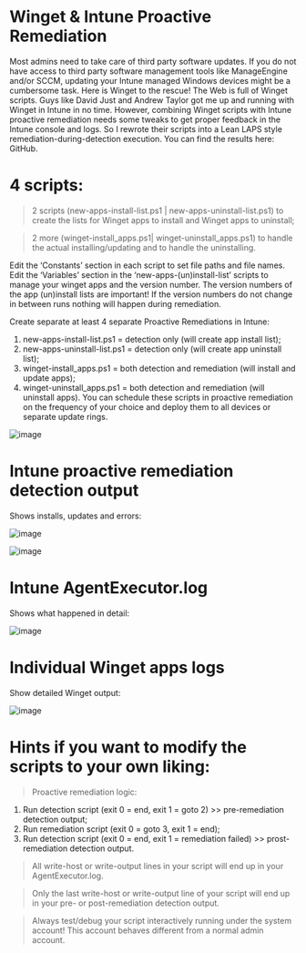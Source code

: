 # Winget & Intune Proactive Remediation
Most admins need to take care of third party software updates. If you do not have access to third party software management tools like ManageEngine and/or SCCM, updating your Intune managed Windows devices might be a cumbersome task. Here is Winget to the rescue!
The Web is full of Winget scripts. Guys like David Just and Andrew Taylor got me up and running with Winget in Intune in no time. However, combining Winget scripts with Intune proactive remediation needs some tweaks to get proper feedback in the Intune console and logs. So I rewrote their scripts into a Lean LAPS style remediation-during-detection execution. You can find the results here: GitHub.

# 4 scripts:
>	2 scripts (new-apps-install-list.ps1 | new-apps-uninstall-list.ps1) to create the lists for Winget apps to install and Winget apps to uninstall;

>	2 more (winget-install_apps.ps1| winget-uninstall_apps.ps1) to handle the actual installing/updating and to handle the uninstalling.

Edit the ‘Constants’ section in each script to set file paths and file names. Edit the ‘Variables’ section in the ‘new-apps-(un)install-list’ scripts to manage your winget apps and the version number.
The version numbers of the app (un)install lists are important! If the version numbers do not change in between runs nothing will happen during remediation.

Create separate at least 4 separate Proactive Remediations in Intune:
1.	new-apps-install-list.ps1 = detection only (will create app install list);
2.	new-apps-uninstall-list.ps1 = detection only (will create app uninstall list);
3.	winget-install_apps.ps1 = both detection and remediation (will install and update apps);
4.	winget-uninstall_apps.ps1 = both detection and remediation (will uninstall apps).
You can schedule these scripts in proactive remediation on the frequency of your choice and deploy them to all devices or separate update rings.

![image](https://user-images.githubusercontent.com/119516706/205686746-ec2ffce5-06ea-415f-bb36-3f4288015c4c.png)

# Intune proactive remediation detection output
Shows installs, updates and errors:

![image](https://user-images.githubusercontent.com/119516706/205683748-1680eaf1-acd9-4dd2-9824-f88cbb73c988.png)

![image](https://user-images.githubusercontent.com/119516706/205683825-b598d248-9156-4f28-ba15-ef8f8e1215ef.png)

# Intune AgentExecutor.log
Shows what happened in detail:

![image](https://user-images.githubusercontent.com/119516706/205684883-44d88910-480b-4e61-b344-32ab113edfd5.png)

# Individual Winget apps logs
Show detailed Winget output:

![image](https://user-images.githubusercontent.com/119516706/205684393-9086200f-9a0f-4b94-a241-2b3dafb9100b.png)


# Hints if you want to modify the scripts to your own liking:

>	Proactive remediation logic:

1.	Run detection script (exit 0 = end, exit 1 = goto 2) >> pre-remediation detection output;
2.	Run remediation script (exit 0 = goto 3, exit 1 = end);
3.	Run detection script (exit 0 = end, exit 1 = remediation failed) >> prost-remediation detection output.
>	All write-host or write-output lines in your script will end up in your AgentExecutor.log.

>	Only the last write-host or write-output line of your script will end up in your pre- or post-remediation detection output.

>	Always test/debug your script interactively running under the system account! This account behaves different from a normal admin account.

